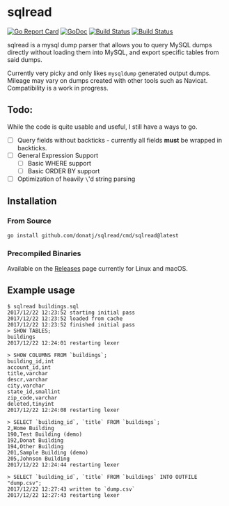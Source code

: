 # sqlread

[![Go Report Card](https://goreportcard.com/badge/github.com/donatj/sqlread)](https://goreportcard.com/report/github.com/donatj/sqlread)
[![GoDoc](https://godoc.org/github.com/donatj/sqlread?status.svg)](https://godoc.org/github.com/donatj/sqlread)
[![Build Status](https://travis-ci.org/donatj/sqlread.svg?branch=master)](https://travis-ci.org/donatj/sqlread)
[![Build Status](https://cloud.drone.io/api/badges/donatj/sqlread/status.svg)](https://cloud.drone.io/donatj/sqlread)

sqlread is a mysql dump parser that allows you to query MySQL dumps directly without loading them into MySQL, and export specific tables from said dumps.

Currently very picky and only likes `mysqldump` generated output dumps. Mileage may vary on dumps created with other tools such as Navicat. Compatibility is a work in progress.

## Todo:

While the code is quite usable and useful, I still have a ways to go.

- [ ] Query fields without backticks - currently all fields **must** be wrapped in backticks.
- [ ] General Expression Support
  - [ ] Basic WHERE support
  - [ ] Basic ORDER BY support
- [ ] Optimization of heavily `\`'d string parsing

## Installation

### From Source

```bash
go install github.com/donatj/sqlread/cmd/sqlread@latest
```

### Precompiled Binaries

Available on the [Releases](https://github.com/donatj/sqlread/releases) page currently for Linux and macOS.

## Example usage

```
$ sqlread buildings.sql
2017/12/22 12:23:52 starting initial pass
2017/12/22 12:23:52 loaded from cache
2017/12/22 12:23:52 finished initial pass
> SHOW TABLES;
buildings
2017/12/22 12:24:01 restarting lexer

> SHOW COLUMNS FROM `buildings`;
building_id,int
account_id,int
title,varchar
descr,varchar
city,varchar
state_id,smallint
zip_code,varchar
deleted,tinyint
2017/12/22 12:24:08 restarting lexer

> SELECT `building_id`, `title` FROM `buildings`;
2,Home Building
190,Test Building (demo)
192,Donat Building
194,Other Building
201,Sample Building (demo)
205,Johnson Building
2017/12/22 12:24:44 restarting lexer

> SELECT `building_id`, `title` FROM `buildings` INTO OUTFILE "dump.csv";
2017/12/22 12:27:43 written to `dump.csv`
2017/12/22 12:27:43 restarting lexer
```
